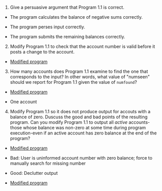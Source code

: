 1. Give a persuasive argument that Program 1.1 is correct.

 * The program calculates the balance of negative sums correctly.

 * The program perses input correctly.

 * The program submits the remaining balances correctly.

2. Modify Program 1.1 to check that the account number is valid before it posts a change to the account.

 * [Modified program](Exercise/2/1_1_2.c)

3. How many accounts does Program 1.1 examine to find the one that corresponds to the input? In other words, what value of "numseen" should we report for Program 1.1 given the value of `numfound`?

 * [Modified program](Exercise/3/1_1_3.c)

 * One account

4. Modify Program 1.1 so it does not produce output for accouts with a balance of zero. Duscuss the good and bad points of the resulting program. Can you modify Program 1.1 to output all *active* accounts-those whose balance was non-zero at some time during program execution-even if an active account has zero balance at the end of the program?

 * [Modified program](Exercise/4/1_1_4.c)

 * Bad: User is uninformed account number with zero balance; force to manually search for missing number

 * Good: Declutter output

 * [Modified program](Exercise/4/1_1_4_2.c)

 